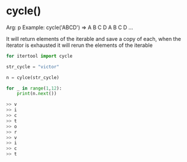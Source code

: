 # cycle()

Arg: p
Example: cycle('ABCD') ⇒ A B C D A B C D ...

It will return elements of the iterable and save a copy of each, when the iterator is exhausted it will rerun the elements of the iterable

```python
for itertool import cycle

str_cycle = "victor"

n = cylce(str_cycle)

for _ in range(1,12):
	print(n.next())

>> v
>> i
>> c
>> t
>> o
>> r
>> v
>> i
>> c
>> t
```
